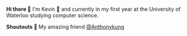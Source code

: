 **Hi there :wave:** I'm Kevin :carrot: and currently in my first year at the University of Waterloo studying computer science.

**Shoutouts :mega:** My amazing friend [@Anthonykung](https://github.com/Anthonykung)
<!-- Me <3 Anthony -->
